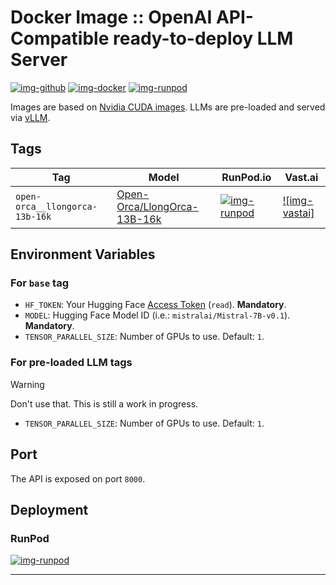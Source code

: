# Docker Image :: OpenAI API-Compatible ready-to-deploy LLM Server

[![img-github]][link-github]
[![img-docker]][link-docker]
[![img-runpod]][link-runpod]

Images are based on [Nvidia CUDA images](https://hub.docker.com/r/nvidia/cuda).
LLMs are pre-loaded and served via [vLLM](https://github.com/vllm-project/vllm).

## Tags

| Tag                            | Model                                                                             | RunPod.io                                                               | Vast.ai                                                                                                                          |
| ------------------------------ | --------------------------------------------------------------------------------- | ----------------------------------------------------------------------- | -------------------------------------------------------------------------------------------------------------------------------- |
| `open-orca__llongorca-13b-16k` | [Open-Orca/LlongOrca-13B-16k](https://huggingface.co/Open-Orca/LlongOrca-13B-16k) | [![img-runpod]](https://runpod.io/gsc?template=b4fx781ink&ref=s0k66ov1) | [![img-vastai]](https://cloud.vast.ai/?ref_id=46067&creator_id=46067&name=%5BIvan%20Gabriele%5D%20Open-Orca%2FLlongOrca-13B-16k) |

## Environment Variables

### For `base` tag

- `HF_TOKEN`: Your Hugging Face [Access Token](https://huggingface.co/settings/tokens) (`read`). **Mandatory**.
- `MODEL`: Hugging Face Model ID (i.e.: `mistralai/Mistral-7B-v0.1`). **Mandatory**.
- `TENSOR_PARALLEL_SIZE`: Number of GPUs to use. Default: `1`.

### For pre-loaded LLM tags

> [!WARNING]  
> Don't use that. This is still a work in progress.

- `TENSOR_PARALLEL_SIZE`: Number of GPUs to use. Default: `1`.

## Port

The API is exposed on port `8000`.

## Deployment

### RunPod

[![img-runpod]][link-runpod]

---

[img-docker]: https://img.shields.io/docker/pulls/ivangabriele/llm?style=for-the-badge
[img-runpod]: https://img.shields.io/badge/RunPod-Deploy-673ab7?style=for-the-badge
[img-github]: https://img.shields.io/badge/Github-Repo-black?logo=github&style=for-the-badge
[img-github-actions]: https://img.shields.io/github/actions/workflow/status/ivangabriele/docker-llm/main.yml?branch=main&style=for-the-badge

[link-docker]: https://hub.docker.com/r/ivangabriele/llm
[link-github]: https://github.com/ivangabriele/docker-llm
[link-github-actions]: https://github.com/ivangabriele/docker-llm/actions/workflows/main.yml

[link-runpod]: https://runpod.io/gsc?template=b4fx781ink&ref=s0k66ov1
